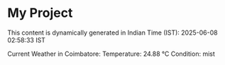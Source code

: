 # My Project

This content is dynamically generated in Indian Time (IST): 2025-06-08 02:58:33 IST


Current Weather in Coimbatore:
Temperature: 24.88 °C
Condition: mist

